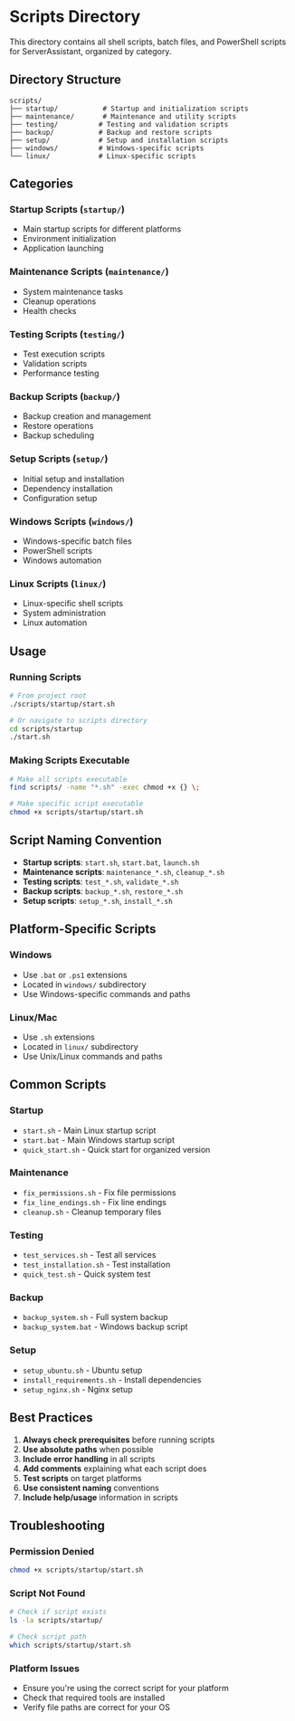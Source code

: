 # Scripts Directory

This directory contains all shell scripts, batch files, and PowerShell scripts for ServerAssistant, organized by category.

## Directory Structure

```
scripts/
├── startup/           # Startup and initialization scripts
├── maintenance/       # Maintenance and utility scripts
├── testing/          # Testing and validation scripts
├── backup/           # Backup and restore scripts
├── setup/            # Setup and installation scripts
├── windows/          # Windows-specific scripts
└── linux/            # Linux-specific scripts
```

## Categories

### Startup Scripts (`startup/`)
- Main startup scripts for different platforms
- Environment initialization
- Application launching

### Maintenance Scripts (`maintenance/`)
- System maintenance tasks
- Cleanup operations
- Health checks

### Testing Scripts (`testing/`)
- Test execution scripts
- Validation scripts
- Performance testing

### Backup Scripts (`backup/`)
- Backup creation and management
- Restore operations
- Backup scheduling

### Setup Scripts (`setup/`)
- Initial setup and installation
- Dependency installation
- Configuration setup

### Windows Scripts (`windows/`)
- Windows-specific batch files
- PowerShell scripts
- Windows automation

### Linux Scripts (`linux/`)
- Linux-specific shell scripts
- System administration
- Linux automation

## Usage

### Running Scripts
```bash
# From project root
./scripts/startup/start.sh

# Or navigate to scripts directory
cd scripts/startup
./start.sh
```

### Making Scripts Executable
```bash
# Make all scripts executable
find scripts/ -name "*.sh" -exec chmod +x {} \;

# Make specific script executable
chmod +x scripts/startup/start.sh
```

## Script Naming Convention

- **Startup scripts**: `start.sh`, `start.bat`, `launch.sh`
- **Maintenance scripts**: `maintenance_*.sh`, `cleanup_*.sh`
- **Testing scripts**: `test_*.sh`, `validate_*.sh`
- **Backup scripts**: `backup_*.sh`, `restore_*.sh`
- **Setup scripts**: `setup_*.sh`, `install_*.sh`

## Platform-Specific Scripts

### Windows
- Use `.bat` or `.ps1` extensions
- Located in `windows/` subdirectory
- Use Windows-specific commands and paths

### Linux/Mac
- Use `.sh` extensions
- Located in `linux/` subdirectory
- Use Unix/Linux commands and paths

## Common Scripts

### Startup
- `start.sh` - Main Linux startup script
- `start.bat` - Main Windows startup script
- `quick_start.sh` - Quick start for organized version

### Maintenance
- `fix_permissions.sh` - Fix file permissions
- `fix_line_endings.sh` - Fix line endings
- `cleanup.sh` - Cleanup temporary files

### Testing
- `test_services.sh` - Test all services
- `test_installation.sh` - Test installation
- `quick_test.sh` - Quick system test

### Backup
- `backup_system.sh` - Full system backup
- `backup_system.bat` - Windows backup script

### Setup
- `setup_ubuntu.sh` - Ubuntu setup
- `install_requirements.sh` - Install dependencies
- `setup_nginx.sh` - Nginx setup

## Best Practices

1. **Always check prerequisites** before running scripts
2. **Use absolute paths** when possible
3. **Include error handling** in all scripts
4. **Add comments** explaining what each script does
5. **Test scripts** on target platforms
6. **Use consistent naming** conventions
7. **Include help/usage** information in scripts

## Troubleshooting

### Permission Denied
```bash
chmod +x scripts/startup/start.sh
```

### Script Not Found
```bash
# Check if script exists
ls -la scripts/startup/

# Check script path
which scripts/startup/start.sh
```

### Platform Issues
- Ensure you're using the correct script for your platform
- Check that required tools are installed
- Verify file paths are correct for your OS 